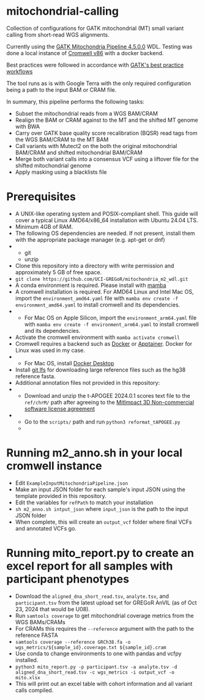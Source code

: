 # mitochondrial-calling
Collection of configurations for GATK mitochondrial (MT) small variant calling from short-read WGS alignments.

Currently using the [GATK Mitochondria Pipeline 4.5.0.0](https://dockstore.org/workflows/github.com/broadinstitute/gatk/MitochondriaPipeline:4.5.0.0?tab=info) WDL. 
Testing was done a local instance of [Cromwell v86](https://cromwell.readthedocs.io/en/stable/Releases/) with a docker backend. 

Best practices were followed in accordance with [GATK's best practice workflows](https://gatk.broadinstitute.org/hc/en-us/articles/4403870837275-Mitochondrial-short-variant-discovery-SNVs-Indels-)

The tool runs as is with Google Terra with the only required configuration being a path to the input BAM or CRAM file.

In summary, this pipeline performs the following tasks:
* Subset the mitochondrial reads from a WGS BAM/CRAM
* Realign the BAM or CRAM against to the MT and the shifted MT genome with BWA
* Carry over GATK base quality score recalibration (BQSR) read tags from the WGS BAM/CRAM to the MT BAM
* Call variants with Mutect2 on the both the original mitochondrial BAM/CRAM and shifted mitochondrial BAM/CRAM
* Merge both variant calls into a consensus VCF using a liftover file for the shifted mitochondrial genome
* Apply masking using a blacklists file

# Prerequisites
* A UNIX-like operating system and POSIX-compliant shell. This guide will cover a typical Linux AMD64/x86_64 installation with Ubuntu 24.04 LTS.
* Minimum 4GB of RAM. 
* The following OS dependencies are needed. If not present, install them with the appropriate package manager (e.g. apt-get or dnf)
* * git
  * unzip
* Clone this repository into a directory with write permission and approximately 5 GB of free space.
* `git clone https://github.com/UCI-GREGoR/mitochondria_m2_wdl.git`
* A conda environment is required. Please install with [mamba](https://mamba.readthedocs.io/en/latest/installation/mamba-installation.html)
* A cromwell installation is required. For AMD64 Linux and Intel Mac OS, import the `environment_amd64.yaml` file with `mamba env create -f environment_amd64.yaml` to install cromwell and its dependencies.
* * For Mac OS on Apple Silicon, import the `environment_arm64.yaml` file with `mamba env create -f environment_arm64.yaml` to install cromwell and its dependencies.
* Activate the cromwell environment with `mamba activate cromwell` 
* Cromwell requires a backend such as [Docker](https://docs.docker.com/engine/install/) or [Apptainer](https://apptainer.org/docs/user/latest/quick_start.html). Docker for Linux was used in my case.
* * For Mac OS, install [Docker Desktop](https://docs.docker.com/desktop/setup/install/mac-install/)
* Install [git lfs](https://git-lfs.com/) for downloading large reference files such as the hg38 reference fasta.
* Additional annotation files not provided in this repository:
* * Download and unzip the t-APOGEE 2024.0.1 scores text file to the `ref/chrM/` path after agreeing to the [MitImpact 3D Non-commercial software license agreement](https://mitimpact.css-mendel.it/)
* * Go to the `scripts/` path and run `python3 reformat_tAPOGEE.py`
  * 
# Running m2_anno.sh in your local cromwell instance
* Edit `ExampleInputMitochondriaPipeline.json`
* Make an input JSON folder for each sample's input JSON using the template provided in this repository.
* Edit the variables for `refPath` to match your installation
* `sh m2_anno.sh intput_json` where `input_json` is the path to the input JSON folder
* When complete, this will create an `output_vcf` folder where final VCFs and annotated VCFs go.

# Running mito_report.py to create an excel report for all samples with participant phenotypes
* Download the `aligned_dna_short_read.tsv`, `analyte.tsv`, and `participant.tsv` from the latest upload set for GREGoR AnVIL (as of Oct 23, 2024 that would be U08).
* Run `samtools coverage` to get mitochondrial coverage metrics from the WGS BAMs/CRAMs
*   For CRAMs this requires the `--reference` argument with the path to the reference FASTA
*   `samtools coverage --reference GRCh38.fa -o wgs_metrics/${sample_id}.coverage.txt ${sample_id}.cram`
* Use conda to change environments to one with pandas and vcfpy installed.
* `python3 mito_report.py -p participant.tsv -a analyte.tsv -d aligned_dna_short_read.tsv -c wgs_metrics -i output_vcf -o mito.xlsx`
* This will print out an excel table with cohort information and all variant calls compiled. 
